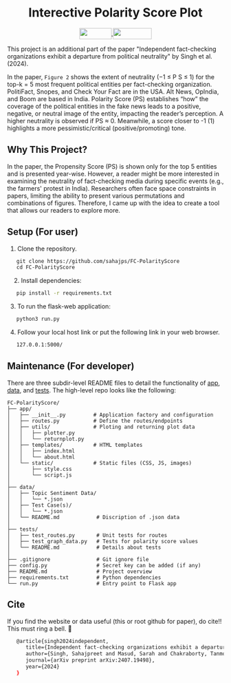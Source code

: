 <div align="center">
 <h1> Interective Polarity Score Plot </h1>
  <a href="https://arxiv.org/abs/2407.19498">
    <img align="center" src="https://encrypted-tbn0.gstatic.com/images?q=tbn:ANd9GcS9PvkGku1cP-sph35SRBDyCwHEKLMZyBggCw&s" width="75" height="26"/>
  </a>
 <!--   <a href="https://arxiv.org/abs/2407.19498"> (Preprint) </a> -->
  <a href="https://github.com/sahajps/FC-Bias">
    <img align="center" src="https://encrypted-tbn0.gstatic.com/images?q=tbn:ANd9GcTFaHW69OfhzFN9xaGJf68IUddHqWSoE-dI5q_lOLElXvZ4jMKjXs0DAGTdzJS7Kid8vNU&usqp=CAU" width="90" height="26"/>
  </a>
  <!--   <a href="https://github.com/sahajps/FC-Bias"> (Data & Code) </a> -->
</div>


This project is an additional part of the paper "Independent fact-checking organizations exhibit a departure from political neutrality" by Singh et al. (2024). 

In the paper, `Figure 2` shows the extent of neutrality (−1 ≤ P S ≤ 1) for the top-k = 5 most frequent political entities per fact-checking organization. PolitiFact, Snopes, and Check Your Fact are in the USA. Alt News, OpIndia, and Boom are based in India. Polarity Score (PS) establishes “how” the coverage of the political entities in the fake news leads to a positive, negative, or neutral image of the entity, impacting the reader’s perception. A higher neutrality is observed if PS ≈ 0. Meanwhile, a score closer to -1 (1) highlights a more pessimistic/critical (positive/promoting) tone.

## Why This Project?

In the paper, the Propensity Score (PS) is shown only for the top 5 entities and is presented year-wise. However, a reader might be more interested in examining the neutrality of fact-checking media during specific events (e.g., the farmers' protest in India). Researchers often face space constraints in papers, limiting the ability to present various permutations and combinations of figures. Therefore, I came up with the idea to create a tool that allows our readers to explore more.

## Setup (For user)
1. Clone the repository.
 ```sh
   git clone https://github.com/sahajps/FC-PolarityScore
   cd FC-PolarityScore
 ```
   
2. Install dependencies:
 ```sh
   pip install -r requirements.txt
 ```
3. To run the flask-web application:
 ```sh
   python3 run.py
 ```
4. Follow your local host link or put the following link in your web browser.
 ```sh
   127.0.0.1:5000/
 ```
## Maintenance (For developer)
There are three subdir-level README files to detail the functionality of [app](https://github.com/sahajps/FC-PolarityScore/blob/main/app/README.md), [data](https://github.com/sahajps/FC-PolarityScore/blob/main/data/README.md), and [tests](https://github.com/sahajps/FC-PolarityScore/blob/main/tests/README.md).
The high-level repo looks like the following:

```plaintext
FC-PolarityScore/
├── app/
│   ├── __init__.py         # Application factory and configuration
│   ├── routes.py           # Define the routes/endpoints
│   ├── utils/              # Ploting and returning plot data
│   │   ├── plotter.py
│   │   └── returnplot.py
│   ├── templates/          # HTML templates
│   │   ├── index.html
│   │   └── about.html
│   └── static/             # Static files (CSS, JS, images)
│       ├── style.css
│       └── script.js
│
├── data/
│   ├── Topic Sentiment Data/
│   │   └── *.json
│   ├── Test Case(s)/
│   │   └── *.json
│   └── README.md            # Discription of .json data
│
├── tests/
│   ├── test_routes.py       # Unit tests for routes
│   ├── test_graph_data.py   # Tests for polarity score values
│   └── README.md            # Details about tests
│
├── .gitignore               # Git ignore file
├── config.py                # Secret key can be added (if any)
├── README.md                # Project overview
├── requirements.txt         # Python dependencies
└── run.py                   # Entry point to Flask app
```

## Cite
If you find the website or data useful (this or root github for paper), do cite!! This must ring a bell. 🔔
```sh
   @article{singh2024independent,
      title={Independent fact-checking organizations exhibit a departure from political neutrality},
      author={Singh, Sahajpreet and Masud, Sarah and Chakraborty, Tanmoy},
      journal={arXiv preprint arXiv:2407.19498},
      year={2024}
   }
```
